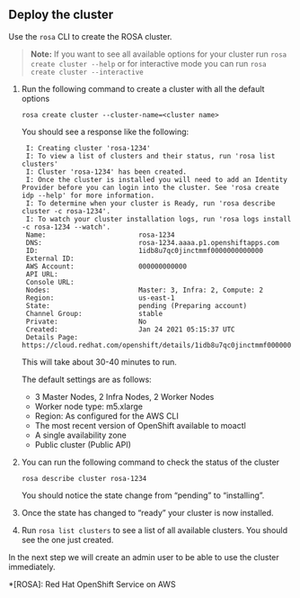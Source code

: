 ## Deploy the cluster
Use the `rosa` CLI to create the ROSA cluster.  

>**Note:** If you want to see all available options for your cluster run `rosa create cluster --help` or for interactive mode you can run `rosa create cluster --interactive`

1. Run the following command to create a cluster with all the default options 

    `rosa create cluster --cluster-name=<cluster name>`

    You should see a response like the following:

    
        I: Creating cluster 'rosa-1234'
        I: To view a list of clusters and their status, run 'rosa list clusters'
        I: Cluster 'rosa-1234' has been created.
        I: Once the cluster is installed you will need to add an Identity Provider before you can login into the cluster. See 'rosa create idp --help' for more information.
        I: To determine when your cluster is Ready, run 'rosa describe cluster -c rosa-1234'.
        I: To watch your cluster installation logs, run 'rosa logs install -c rosa-1234 --watch'.
        Name:                       rosa-1234
        DNS:                        rosa-1234.aaaa.p1.openshiftapps.com
        ID:                         1idb8u7qc0jinctmmf0000000000000
        External ID:                
        AWS Account:                000000000000
        API URL:                    
        Console URL:                
        Nodes:                      Master: 3, Infra: 2, Compute: 2
        Region:                     us-east-1
        State:                      pending (Preparing account)
        Channel Group:              stable
        Private:                    No
        Created:                    Jan 24 2021 05:15:37 UTC
        Details Page:               https://cloud.redhat.com/openshift/details/1idb8u7qc0jinctmmf0000000000000
    
    This will take about 30-40 minutes to run.

    The default settings are as follows:

    * 3 Master Nodes, 2 Infra Nodes, 2 Worker Nodes
    * Worker node type: m5.xlarge
    * Region: As configured for the AWS CLI
    * The most recent version of OpenShift available to moactl
    * A single availability zone
    * Public cluster (Public API)

1. You can run the following command to check the status of the cluster

    `rosa describe cluster rosa-1234`

    You should notice the state change from “pending” to “installing”.
    
1. Once the state has changed to “ready” your cluster is now installed.  
1. Run `rosa list clusters` to see a list of all available clusters.  You should see the one just created.

In the next step we will create an admin user to be able to use the cluster immediately.

*[ROSA]: Red Hat OpenShift Service on AWS